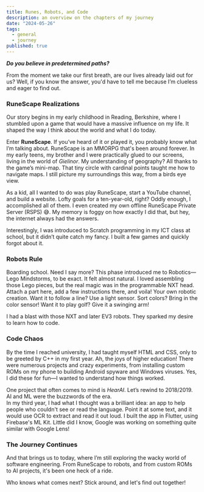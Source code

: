 ```yaml
---
title: Runes, Robots, and Code
description: an overview on the chapters of my journey
date: "2024-05-26"
tags:
  - general
  - journey
published: true
---
```


**_Do you believe in predetermined paths?_**

From the moment we take our first breath, are our lives already laid out for us? Well, if you know the answer, you'd have to tell me because I’m clueless and eager to find out.

### RuneScape Realizations

Our story begins in my early childhood in Reading, Berkshire, where I stumbled upon a game that would have a massive influence on my life. It shaped the way I think about the world and what I do today.

Enter **RuneScape**. If you’ve heard of it or played it, you probably know what I’m talking about. RuneScape is an MMORPG that's been around forever. In my early teens, my brother and I were practically glued to our screens, living in the world of _Gielinor_. My understanding of geography? All thanks to the game’s mini-map. That tiny circle with cardinal points taught me how to navigate maps. I still picture my surroundings this way, from a birds eye view.

As a kid, all I wanted to do was play RuneScape, start a YouTube channel, and build a website. Lofty goals for a ten-year-old, right? Oddly enough, I accomplished all of them. I even created my own offline RuneScape Private Server (RSPS) 😅. My memory is foggy on how exactly I did that, but hey, the internet always had the answers.

Interestingly, I was introduced to Scratch programming in my ICT class at school, but it didn’t quite catch my fancy. I built a few games and quickly forgot about it.

### Robots Rule

Boarding school. Need I say more? This phase introduced me to Robotics—Lego Mindstorms, to be exact. It felt almost natural. I loved assembling those Lego pieces, but the real magic was in the programmable NXT head. Attach a part here, add a few instructions there, and voila! Your own robotic creation. Want it to follow a line? Use a light sensor. Sort colors? Bring in the color sensor! Want it to play golf? Give it a swinging arm!

I had a blast with those NXT and later EV3 robots. They sparked my desire to learn how to code.

### Code Chaos

By the time I reached university, I had taught myself HTML and CSS, only to be greeted by C++ in my first year. Ah, the joys of higher education! There were numerous projects and crazy experiments, from installing custom ROMs on my phone to building Android spyware and Windows viruses. Yes, I did these for fun—I wanted to understand how things worked.

One project that often comes to mind is _*HearAI*_. Let’s rewind to 2018/2019. AI and ML were the buzzwords of the era.<br/>
In my third year, I had what I thought was a brilliant idea: an app to help people who couldn't see or read the language. Point it at some text, and it would use OCR to extract and read it out loud. I built the app in Flutter, using Firebase's ML Kit. Little did I know, Google was working on something quite similar with Google Lens!

### The Journey Continues

And that brings us to today, where I’m still exploring the wacky world of software engineering. From RuneScape to robots, and from custom ROMs to AI projects, it's been one heck of a ride.

Who knows what comes next? Stick around, and let's find out together!
